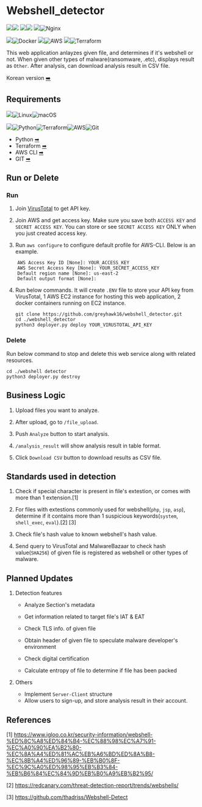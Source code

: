 # Webshell_detector

<img src="https://img.shields.io/badge/Language-%23121011?style=for-the-badge"><img src="https://img.shields.io/badge/python-3670A0?style=for-the-badge&logo=python&logoColor=ffdd54"> 
<img src="https://img.shields.io/badge/Framework-%23121011?style=for-the-badge"><img src="https://img.shields.io/badge/flask-%23121011?style=for-the-badge&logo=flask&logoColor=white"> 
<img src="https://img.shields.io/badge/Server-%23121011?style=for-the-badge">![Nginx](https://img.shields.io/badge/nginx-%23009639.svg?style=for-the-badge&logo=nginx&logoColor=white)

<img src="https://img.shields.io/badge/Container%20Platform-%23121011?style=for-the-badge">![Docker](https://img.shields.io/badge/docker-%230db7ed.svg?style=for-the-badge&logo=docker&logoColor=white)
<img src="https://img.shields.io/badge/Cloud%20Platform-%23121011?style=for-the-badge">![AWS](https://img.shields.io/badge/AWS-%23FF9900.svg?style=for-the-badge&logo=amazon-aws&logoColor=white)
<img src="https://img.shields.io/badge/IAC-%23121011?style=for-the-badge">![Terraform](https://img.shields.io/badge/terraform-%235835CC.svg?style=for-the-badge&logo=terraform&logoColor=white)

This web application anlayzes given file, and determines if it's webshell or not. When given other types of malware(ransomware, .etc), displays result as `Other`. After analysis, can download analysis result in CSV file. 


Korean version [➡️](https://github.com/greyhawk16/webshell_detector/blob/main/README_KOR.md)


## Requirements
<img src="https://img.shields.io/badge/OS-%23121011?style=for-the-badge">![Linux](https://img.shields.io/badge/Linux-FCC624?style=for-the-badge&logo=linux&logoColor=black)![macOS](https://img.shields.io/badge/mac%20os-%23121011?style=for-the-badge&logo=macos&logoColor=F0F0F0)

<img src="https://img.shields.io/badge/Packages-%23121011?style=for-the-badge">![Python](https://img.shields.io/badge/python-3670A0?style=for-the-badge&logo=python&logoColor=ffdd54)![Terraform](https://img.shields.io/badge/terraform-%235835CC.svg?style=for-the-badge&logo=terraform&logoColor=white)![AWS](https://img.shields.io/badge/AWS-%23FF9900.svg?style=for-the-badge&logo=amazon-aws&logoColor=white)![Git](https://img.shields.io/badge/git-%23F05033.svg?style=for-the-badge&logo=git&logoColor=white)
- Python [➡](https://www.python.org/downloads/)
- Terraform [➡](https://developer.hashicorp.com/terraform/install)
- AWS CLI [➡](https://docs.aws.amazon.com/cli/latest/userguide/getting-started-install.html)
- GIT [➡](https://git-scm.com/downloads)

## Run or Delete

### Run
1. Join [VirusTotal](https://www.virustotal.com/gui/home/upload) to get API key. 

2. Join AWS and get access key. Make sure you save both `ACCESS KEY` and `SECRET ACCESS KEY`. You can store or see `SECRET ACCESS KEY` ONLY when you just created access key.

3. Run `aws configure` to configure default profile for AWS-CLI. Below is an example.

```
    AWS Access Key ID [None]: YOUR_ACCESS_KEY
    AWS Secret Access Key [None]: YOUR_SECRET_ACCESS_KEY
    Default region name [None]: us-east-2
    Default output format [None]:
```


4. Run below commands.
It will create `.ENV` file to store your API key from VirusTotal, 1 AWS EC2 instance for hosting this web application, 2 docker containers running on EC2 instance.
    ```
    git clone https://github.com/greyhawk16/webshell_detector.git
    cd ./webshell_detector
    python3 deployer.py deploy YOUR_VIRUSTOTAL_API_KEY
    ```

### Delete
Run below command to stop and delete this web service along with related resources.
```
cd ./webshell detector
python3 deployer.py destroy
```


## Business Logic

1. Upload files you want to analyze.

2. After upload, go to `/file_upload`.

3. Push `Analyze` button to start analysis.

4. `/analysis_result` will show analysis result in table format.

5. Click `Download CSV` button to download results as CSV file.


## Standards used in detection
1. Check if special character is present in file's extestion, or comes with more than 1 extension.[1]

2. For files with extestions commonly used for webshell(`php`, `jsp`, `asp`), determine if it contains more than 1 suspicious keywords(`system`, `shell_exec`, `eval`).[2]
[3]

3. Check file's hash value to known webshell's hash value.

4. Send query to VirusTotal and MalwareBazaar to check hash value(`SHA256`) of given file is registered as webshell or other types of malware.



## Planned Updates
1. Detection features
    - Analyze Section's metadata

    - Get information related to target file's IAT & EAT

    - Check TLS info. of given file

    - Obtain header of given file to speculate malware developer's environment

    - Check digital certification

    - Calculate entropy of file to determine if file has been packed

2. Others
    - Implement `Server-Client` structure
    - Allow users to sign-up, and store analysis result in their account.

## References
[1] https://www.igloo.co.kr/security-information/webshell-%ED%8C%A8%ED%84%B4-%EC%88%98%EC%A7%91-%EC%A0%90%EA%B2%80-%EC%8A%A4%ED%81%AC%EB%A6%BD%ED%8A%B8-%EC%8B%A4%ED%96%89-%EB%B0%8F-%EC%9C%A0%ED%98%95%EB%B3%84-%EB%B6%84%EC%84%9D%EB%B0%A9%EB%B2%95/

[2] https://redcanary.com/threat-detection-report/trends/webshells/ 

[3] https://github.com/thadriss/Webshell-Detect